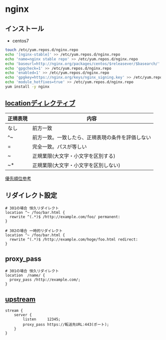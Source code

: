 # nginx

## インストール

* centos7

```sh
touch /etc/yum.repos.d/nginx.repo
echo '[nginx-stable]' >> /etc/yum.repos.d/nginx.repo
echo 'name=nginx stable repo' >> /etc/yum.repos.d/nginx.repo
echo 'baseurl=http://nginx.org/packages/centos/$releasever/$basearch/' >> /etc/yum.repos.d/nginx.repo
echo 'gpgcheck=1' >> /etc/yum.repos.d/nginx.repo
echo 'enabled=1' >> /etc/yum.repos.d/nginx.repo
echo 'gpgkey=https://nginx.org/keys/nginx_signing.key' >> /etc/yum.repos.d/nginx.repo
echo 'module_hotfixes=true' >> /etc/yum.repos.d/nginx.repo
yum install -y nginx
```

## [locationディレクティブ](https://heartbeats.jp/hbblog/2012/04/nginx05.html)

| 正規表現 | 内容 |
|-|-|
| なし | 前方一致 |
| ^~ | 前方一致。一致したら、正規表現の条件を評価しない |
| = | 完全一致。パスが等しい|
| ~ | 正規業限(大文字・小文字を区別する) |
| ~* | 正規業限(大文字・小文字を区別しない) |

[優先順位参考](https://muziyoshiz.hatenablog.com/entry/2019/06/30/203903)

## リダイレクト設定

```nginx
# 301の場合 恒久リダイレクト
location ^~ /foo/bar.html {
  rewrite ^(.*)$ /http://example.com/foo/ permanent:
}

# 302の場合 一時的リダイレクト
location ^~ /foo/bar.html {
  rewrite ^(.*)$ /http://example.com/hoge/foo.html redirect:
}
```

## proxy_pass

```nginx
# 301の場合 恒久リダイレクト
location  /name/ {
  proxy_pass /http://example.com/;
}
```

## [upstream](https://docs.nginx.com/nginx/admin-guide/load-balancer/tcp-udp-load-balancer/)

```nginx
stream {
    server {
        listen     12345;
        proxy_pass https://転送先URL:443(ポート);
    }
}
```
